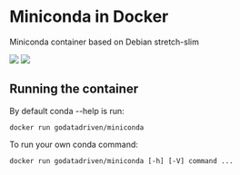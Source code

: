 # Miniconda in Docker

Miniconda container based on Debian stretch-slim

[![](https://images.microbadger.com/badges/image/godatadriven/miniconda.svg)](https://microbadger.com/images/godatadriven/miniconda "Get your own image badge on microbadger.com") [![](https://images.microbadger.com/badges/version/godatadriven/miniconda.svg)](https://microbadger.com/images/godatadriven/miniconda "Get your own version badge on microbadger.com") 

## Running the container
By default conda --help is run:

```
docker run godatadriven/miniconda 
```

To run your own conda command:

```
docker run godatadriven/miniconda [-h] [-V] command ...
```